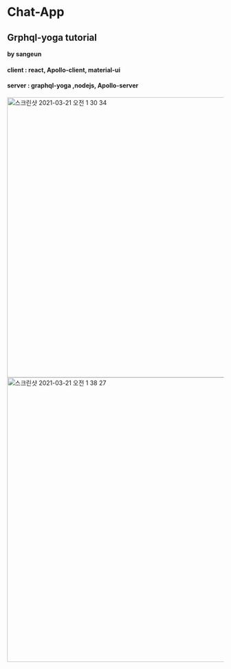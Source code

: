 # Chat-App

## Grphql-yoga tutorial
**by sangeun**

#### client : react, Apollo-client, material-ui
#### server :  graphql-yoga ,nodejs, Apollo-server



<img width="650" alt="스크린샷 2021-03-21 오전 1 30 34" src="https://user-images.githubusercontent.com/48400820/111877135-2ec34f80-89e5-11eb-8be3-eb0d80a46fd5.png">


<img width="660" alt="스크린샷 2021-03-21 오전 1 38 27" src="https://user-images.githubusercontent.com/48400820/111877335-40f1bd80-89e6-11eb-9ea7-59d463fd3cbd.png">
